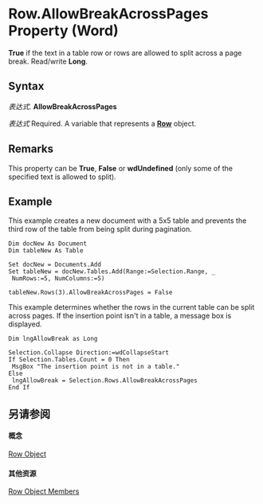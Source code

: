 
# Row.AllowBreakAcrossPages Property (Word)

 **True** if the text in a table row or rows are allowed to split across a page break. Read/write **Long**.


## Syntax

 _表达式_. **AllowBreakAcrossPages**

 _表达式_ Required. A variable that represents a **[Row](38a05858-829a-ea5c-ce63-7f7343bf7b88.md)** object.


## Remarks

This property can be  **True**, **False** or **wdUndefined** (only some of the specified text is allowed to split).


## Example

This example creates a new document with a 5x5 table and prevents the third row of the table from being split during pagination.


```
Dim docNew As Document 
Dim tableNew As Table 
 
Set docNew = Documents.Add 
Set tableNew = docNew.Tables.Add(Range:=Selection.Range, _ 
 NumRows:=5, NumColumns:=5) 
 
tableNew.Rows(3).AllowBreakAcrossPages = False
```

This example determines whether the rows in the current table can be split across pages. If the insertion point isn't in a table, a message box is displayed.




```
Dim lngAllowBreak as Long 
 
Selection.Collapse Direction:=wdCollapseStart 
If Selection.Tables.Count = 0 Then 
 MsgBox "The insertion point is not in a table." 
Else 
 lngAllowBreak = Selection.Rows.AllowBreakAcrossPages 
End If
```


## 另请参阅


#### 概念


[Row Object](38a05858-829a-ea5c-ce63-7f7343bf7b88.md)
#### 其他资源


[Row Object Members](http://msdn.microsoft.com/library/3ac6ec58-8e33-7e98-33b6-861a7aa7e80f%28Office.15%29.aspx)